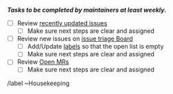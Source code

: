 _**Tasks to be completed by maintainers at least weekly.**_
<!-- Title the issue as "<ISO date> Maintainer Tasks" e.g. "2027-07-09 Maintainer Tasks" -->

- [ ] Review [recently updated issues](https://gitlab.com/gitlab-data/permifrost/-/issues/?sort=updated_desc)
    - [ ] Make sure next steps are clear and assigned
- [ ] Review new issues on [issue triage Board](https://gitlab.com/gitlab-data/permifrost/-/boards/4648238)
    - [ ] Add/Update [labels](https://gitlab.com/gitlab-data/permifrost/-/labels?subscribed=true) so that the open list is empty
    - [ ] Make sure next steps are clear and assigned
- [ ] Review [Open MRs](https://gitlab.com/gitlab-data/permifrost/-/merge_requests)
    - [ ] Make sure next steps are clear and assigned

/label ~Housekeeping 
